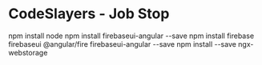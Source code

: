# CodeSlayers - Job Stop
npm install node
npm install firebaseui-angular --save
npm install firebase firebaseui @angular/fire firebaseui-angular --save
npm install --save ngx-webstorage